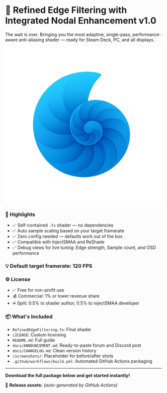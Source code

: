 
# 🚀 Refined Edge Filtering with Integrated Nodal Enhancement v1.0

The wait is over. Bringing you the most adaptive, single-pass, performance-aware anti-aliasing shader — ready for Steam Deck, PC, and all displays.

![Refined Edge Filtering Logo](logo.png)

### 🎉 Highlights
- ✅ Self-contained `.fx` shader — no dependencies
- ✅ Auto sample scaling based on your target framerate
- ✅ Zero config needed — defaults work out of the box
- ✅ Compatible with injectSMAA and ReShade
- ✅ Debug views for live tuning: Edge strength, Sample count, and OSD performance

### 💡 Default target framerate: **120 FPS**

### ⚙️ License
- ✅ Free for non-profit use
- 💰 Commercial: 1% or lower revenue share
- ➗ Split: 0.5% to shader author, 0.5% to injectSMAA developer

### 📦 What's Included
- `RefinedEdgeFiltering.fx`: Final shader
- `LICENSE`: Custom licensing
- `README.md`: Full guide
- `docs/ANNOUNCEMENT.md`: Ready-to-paste forum and Discord post
- `docs/CHANGELOG.md`: Clean version history
- `/screenshots/`: Placeholder for before/after shots
- `.github/workflows/build.yml`: Automated GitHub Actions packaging

---

**Download the full package below and get started instantly!**

🔗 **Release assets:** _(auto-generated by GitHub Actions)_
